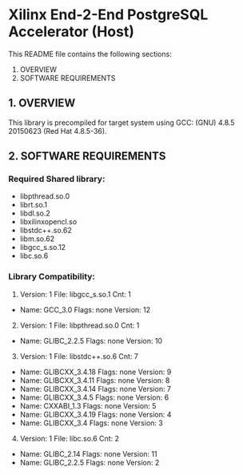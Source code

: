 Xilinx End-2-End PostgreSQL Accelerator (Host)
======================

This README file contains the following sections:
  1. OVERVIEW
  2. SOFTWARE REQUIREMENTS

## 1. OVERVIEW
This library is precompiled for target system using GCC: (GNU) 4.8.5 20150623 (Red Hat 4.8.5-36).

## 2. SOFTWARE REQUIREMENTS

### Required Shared library:
* libpthread.so.0
* librt.so.1
* libdl.so.2
* libxilinxopencl.so
* libstdc++.so.62
* libm.so.62
* libgcc_s.so.12
* libc.so.6

### Library Compatibility:
 1. Version: 1  File: libgcc_s.so.1  Cnt: 1
   * Name: GCC_3.0  Flags: none  Version: 12
 2. Version: 1  File: libpthread.so.0  Cnt: 1
   * Name: GLIBC_2.2.5  Flags: none  Version: 10
 3. Version: 1  File: libstdc++.so.6  Cnt: 7
   * Name: GLIBCXX_3.4.18  Flags: none  Version: 9
   * Name: GLIBCXX_3.4.11  Flags: none  Version: 8
   * Name: GLIBCXX_3.4.14  Flags: none  Version: 7
   * Name: GLIBCXX_3.4.5  Flags: none  Version: 6
   * Name: CXXABI_1.3  Flags: none  Version: 5
   * Name: GLIBCXX_3.4.19  Flags: none  Version: 4
   * Name: GLIBCXX_3.4  Flags: none  Version: 3
 4. Version: 1  File: libc.so.6  Cnt: 2
   * Name: GLIBC_2.14  Flags: none  Version: 11
   * Name: GLIBC_2.2.5  Flags: none  Version: 2
